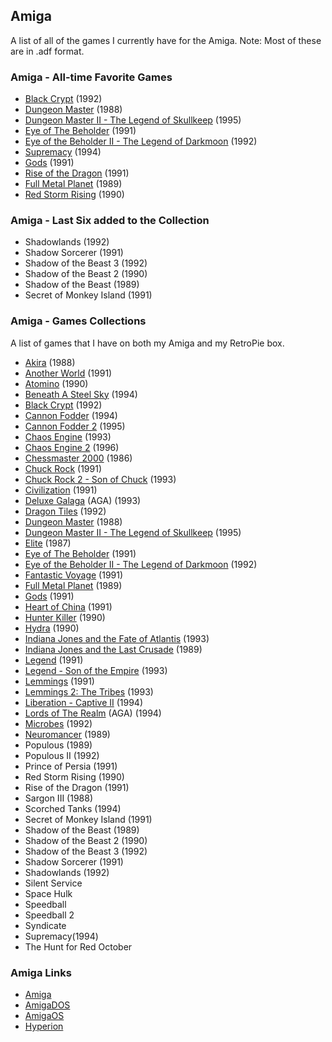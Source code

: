 ## Amiga

A list of all of the games I currently have for the Amiga. Note: Most of these are in .adf format.

### Amiga - All-time Favorite Games

- [Black Crypt](http://www.lemonamiga.com/?game_id=1323) (1992)
- [Dungeon Master](http://www.lemonamiga.com/?game_id=1323) (1988)
- [Dungeon Master II - The Legend of Skullkeep](http://www.lemonamiga.com/games/details.php?id=1395) (1995)
- [Eye of The Beholder](http://www.lemonamiga.com/?game_id=1323) (1991)
- [Eye of the Beholder II - The Legend of Darkmoon](http://www.lemonamiga.com/games/details.php?id=386) (1992)
- [Supremacy](http://www.lemonamiga.com/?game_id=1323) (1994)
- [Gods](http://www.lemonamiga.com/?game_id=1323) (1991)
- [Rise of the Dragon](http://www.lemonamiga.com/?game_id=1323) (1991)
- [Full Metal Planet](http://www.lemonamiga.com/?game_id=1323) (1989)
- [Red Storm Rising](http://www.lemonamiga.com/?game_id=1323) (1990)

### Amiga - Last Six added to the Collection

- Shadowlands (1992)
- Shadow Sorcerer (1991)
- Shadow of the Beast 3 (1992)
- Shadow of the Beast 2 (1990)
- Shadow of the Beast (1989)
- Secret of Monkey Island (1991)

### Amiga - Games Collections

A list of games that I have on both my Amiga and my RetroPie box.

- [Akira](http://www.lemonamiga.com/?game_id=1323) (1988)
- [Another World](http://www.lemonamiga.com/?game_id=1323) (1991)
- [Atomino](http://www.lemonamiga.com/games/details.php?id=100) (1990)
- [Beneath A Steel Sky](http://www.lemonamiga.com/?game_id=1323) (1994)
- [Black Crypt](http://www.lemonamiga.com/?game_id=1323) (1992)
- [Cannon Fodder](http://www.lemonamiga.com/?game_id=1323) (1994)
- [Cannon Fodder 2](http://www.lemonamiga.com/games/details.php?id=216) (1995)
- [Chaos Engine](http://www.lemonamiga.com/?game_id=1323) (1993)
- [Chaos Engine 2](http://www.lemonamiga.com/games/details.php?id=253) (1996)
- [Chessmaster 2000](http://www.lemonamiga.com/?game_id=1323) (1986)
- [Chuck Rock](http://www.lemonamiga.com/?game_id=1323) (1991)
- [Chuck Rock 2 - Son of Chuck](http://www.lemonamiga.com/games/details.php?id=261) (1993)
- [Civilization](http://www.lemonamiga.com/?game_id=1323) (1991)
- [Deluxe Galaga](http://www.lemonamiga.com/?game_id=1323) (AGA) (1993)
- [Dragon Tiles](http://www.lemonamiga.com/?game_id=1323) (1992)
- [Dungeon Master](http://www.lemonamiga.com/?game_id=1323) (1988)
- [Dungeon Master II - The Legend of Skullkeep](http://www.lemonamiga.com/games/details.php?id=1395) (1995)
- [Elite](http://www.lemonamiga.com/?game_id=1323) (1987)
- [Eye of The Beholder](http://www.lemonamiga.com/?game_id=1323) (1991)
- [Eye of the Beholder II - The Legend of Darkmoon](http://www.lemonamiga.com/games/details.php?id=386) (1992)
- [Fantastic Voyage](http://www.lemonamiga.com/?game_id=1323) (1991)
- [Full Metal Planet](http://www.lemonamiga.com/?game_id=1323) (1989)
- [Gods](http://www.lemonamiga.com/?game_id=1323) (1991)
- [Heart of China](http://www.lemonamiga.com/?game_id=1323) (1991)
- [Hunter Killer](http://www.lemonamiga.com/?game_id=1323) (1990)
- [Hydra](http://www.lemonamiga.com/?game_id=1323) (1990)
- [Indiana Jones and the Fate of Atlantis](http://www.lemonamiga.com/?game_id=1323) (1993)
- [Indiana Jones and the Last Crusade](http://www.lemonamiga.com/?game_id=1323) (1989)
- [Legend](http://www.lemonamiga.com/?game_id=1323) (1991)
- [Legend - Son of the Empire](http://www.lemonamiga.com/?game_id=1323) (1993)
- [Lemmings](http://www.lemonamiga.com/?game_id=1323) (1991)
- [Lemmings 2: The Tribes](http://www.lemonamiga.com/games/details.php?id=677) (1993)
- [Liberation - Captive II](http://www.lemonamiga.com/?game_id=1323) (1994)
- [Lords of The Realm](http://www.lemonamiga.com/?game_id=1323) (AGA) (1994)
- [Microbes](http://www.lemonamiga.com/?game_id=1323) (1992)
- [Neuromancer](http://www.lemonamiga.com/?game_id=1323) (1989)
- Populous (1989)
- Populous II (1992)
- Prince of Persia (1991)
- Red Storm Rising (1990)
- Rise of the Dragon (1991)
- Sargon III (1988)
- Scorched Tanks (1994)
- Secret of Monkey Island (1991)
- Shadow of the Beast (1989)
- Shadow of the Beast 2 (1990)
- Shadow of the Beast 3 (1992)
- Shadow Sorcerer (1991)
- Shadowlands (1992)
- Silent Service
- Space Hulk
- Speedball
- Speedball 2
- Syndicate
- Supremacy(1994)
- The Hunt for Red October

### Amiga Links

- [Amiga](https://en.wikipedia.org/wiki/Amiga)
- [AmigaDOS](https://en.wikipedia.org/wiki/AmigaDOS)
- [AmigaOS](https://en.wikipedia.org/wiki/AmigaOS)
- [Hyperion](https://en.wikipedia.org/wiki/Hyperion_Entertainment)

